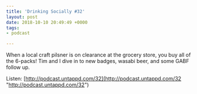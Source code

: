```yaml
---
title: 'Drinking Socially #32'
layout: post
date: 2018-10-10 20:49:49 +0000
tags:
- podcast

---
```

When a local craft pilsner is on clearance at the grocery store, you buy all of the 6-packs! Tim and I dive in to new badges, wasabi beer, and some GABF follow up. 

Listen: [http://podcast.untappd.com/32](http://podcast.untappd.com/32 "http://podcast.untappd.com/32")